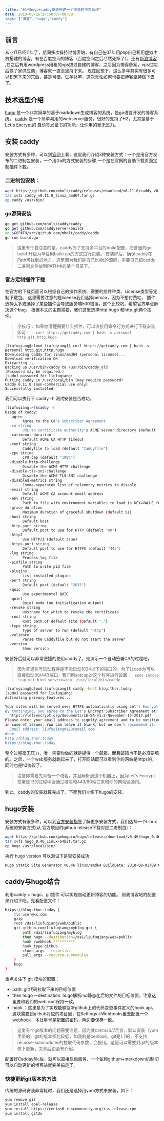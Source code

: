 ```yaml
---
title: "利用hugo+caddy快速搭建一个简单的博客系统"
date: 2018-08-16T17:50:07+08:00
tags: ["博客","hugo","caddy"]
---
```

## 前言
从业IT已经11年了，期间多次操持过博客站，有自己在07年用php自己租用虚拟主机搭建的博客，有在百度空间的博客（百度空间之后尽然死掉了），还有[新浪博客](http://blog.sina.com.cn/lifecometogood) ,在之后有用wordpress用租的vps搞过自建的博客，之后因为懒得备案，vps过期后换了家供应商，博客就一直没坚持下来。 现在回想下，这么多年其实有很多可以积累下来的东西，甚是可惜。亡羊补牢，这次无论如何也要把博客坚持做下去了。

## 技术选型介绍
[hugo](https://gohugo.io/) 是一个非常简单的基于markdown生成博客的系统，是go语言开发的博客系统。
[caddy](https://caddyserver.com/) 是一个简单易用的webserver服务，很好的支持了H2，尤其是基于[Let's Encrypt](https://letsencrypt.org/)的 自动签发证书的功能，让你用的毫无压力。

## 安装 caddy
安装方式有多种，可以到[官网](https://caddyserver.com/)上看，这里我们介绍3种安装方式：一个是用官方发布的二进制包安装，一个用Go的方式安装的步骤,一个是在官网的自助下载页面定制插件下载。
### 二进制包安装：
```bash
wget https://github.com/mholt/caddy/releases/download/v0.11.0/caddy_v0.11.0_linux_amd64.tar.gz
tar xvfz caddy_v0.11.0_linux_amd64.tar.gz
cp caddy /usr/bin/
```
### go源码安装

```bash
go get github.com/mholt/caddy/caddy 
go get github.com/caddyserver/builds
cd $GOPATH/src/github.com/mholt/caddy/caddy
go run build.go
```
> 这里有个要注意的是，caddy为了支持多平台的build配置，把普通的go build 升级为单独用build.go的方式进行包装。
安装好后，确保caddy在Path可找到的地方，这里因为我们是自己build的源码，需要自己把caddy二进制文件放到PATH中的某个目录下。

### 官方定制插件下载
在官方的下载页面可以根据自己的操作系统、需要的插件种类、License类型等定制下载包。 这里需要注意的是license我们选择person，因为不想付费哈。 插件选择太多或选择了某些插件会导致服务端500错误，这个比较坑，希望官方早点解决这个bug。 根据本文的主题需要，我们这里选择http.hugo 和http.git两个插件。
> 小技巧： 如果你清楚需要什么插件，可以直接用命令行方式进行下载安装即可： ```  curl https://getcaddy.com | bash -s personal http.git,http.hugo```

```golang
[liufuqiang@cloud liufuqiang]$ curl https://getcaddy.com | bash -s personal http.git,http.hugo
Downloading Caddy for linux/amd64 (personal license)...
Download verification OK
Extracting...
Backing up /usr/bin/caddy to /usr/bin/caddy_old
(Password may be required.)
[sudo] password for liufuqiang:
Putting caddy in /usr/local/bin (may require password)
Caddy 0.11.0 (non-commercial use only)
Successfully installed
```


我们可以执行下 caddy -h 测试安装是否成功。
```bash
[liufuqiang:~]$caddy -h
Usage of caddy:
  -agree
    	Agree to the CA's Subscriber Agreement
  -ca string
    	URL to certificate authority's ACME server directory (default "https://acme-v02.api.letsencrypt.org/directory")
  -catimeout duration
    	Default ACME CA HTTP timeout
  -conf string
    	Caddyfile to load (default "Caddyfile")
  -cpu string
    	CPU cap (default "100%")
  -disable-http-challenge
    	Disable the ACME HTTP challenge
  -disable-tls-sni-challenge
    	Disable the ACME TLS-SNI challenge
  -disabled-metrics string
    	Comma-separated list of telemetry metrics to disable
  -email string
    	Default ACME CA account email address
  -env string
    	Path to file with environment variables to load in KEY=VALUE format
  -grace duration
    	Maximum duration of graceful shutdown (default 5s)
  -host string
    	Default host
  -http-port string
    	Default port to use for HTTP (default "80")
  -http2
    	Use HTTP/2 (default true)
  -https-port string
    	Default port to use for HTTPS (default "443")
  -log string
    	Process log file
  -pidfile string
    	Path to write pid file
  -plugins
    	List installed plugins
  -port string
    	Default port (default "2015")
  -quic
    	Use experimental QUIC
  -quiet
    	Quiet mode (no initialization output)
  -revoke string
    	Hostname for which to revoke the certificate
  -root string
    	Root path of default site (default ".")
  -type string
    	Type of server to run (default "http")
  -validate
    	Parse the Caddyfile but do not start the server
  -version
    	Show version
```

安装好后就可以非常便捷的使用caddy了，先演示一个自动签署CA的过程吧，
> 因为普通账号启动程序是不能启动1024以下的端口的，为了让caddy可以直接启动80/443端口，我们用setcap对这个程序进行设置： ``` sudo setcap 'cap_net_bind_service=+ep' /usr/local/bin/caddy```

```bash
[liufuqiang@cloud liufuqiang]$ caddy -host blog.thor.today
[sudo] password for liufuqiang:
Activating privacy features...

Your sites will be served over HTTPS automatically using Let's Encrypt.
By continuing, you agree to the Let's Encrypt Subscriber Agreement at:
  https://letsencrypt.org/documents/LE-SA-v1.2-November-15-2017.pdf
Please enter your email address to signify agreement and to be notified
in case of issues. You can leave it blank, but we don't recommend it.
  Email address: liufuqiang0123@gmail.com
done.
http://blog.thor.today
https://blog.thor.today
```
整个过程毫无压力，唯一需要你做的就是提供一个邮箱，而且邮箱也不是必须要填的。之后，一个web服务就跑起来了，打开网站既可以看到你的网站是https的，同时也是h2协议了。
> 注意你需要先具备一个域名，并且解析到这个机器上，因为Let's Encrypt签署证书的过程中会通过域名和443/80端口来和你的网站做通讯。

到此，caddy的安装就算完成了。下面我们介绍下hugo的安装。

## hugo安装
安装方式有很多种，可以到[官方安装指导](https://gohugo.io/getting-started/installing/)了解更多安装方式，我们选择一个Linux系统的安装方式(从 官方项目的github release下载对应二进制包）：
```bash
wget https://github.com/gohugoio/hugo/releases/download/v0.46/hugo_0.46_Linux-64bit.tar.gz
tar xvfz hugo_0.46_Linux-64bit.tar.gz
cp hugo /usr/local/bin/
```
执行 hugo version 可以测试下是否安装成功
```bash
Hugo Static Site Generator v0.46 linux/amd64 BuildDate: 2018-08-01T09:00:55Z
```

## caddy与hugo结合
利用caddy + hugo、git插件 可以实现自动更新博客的功能。
用我博客站的配置来介绍下吧。先看配置文件：
```bash
https://blog.thor.today {
    tls user@xx.com
    gzip
    root /da1/liufuqiang/web/public
    git github.com/liufuqiang/myblog.git {
        path /da1/liufuqiang/myblog
        then hugo --destination=/da1/liufuqiang/web/public
        hook /webhook **********
        hook_type github
        clone_args --recursive
        pull_args --recurse-submodules
    }
    hugo
}
```

重点关注下 git 模块的配置：
- path: git代码拉取下来的目标位置
- then hugo --destination: hugo解析md静态化后的文件的目标位置，注意这里要和我们的web root保持一致。
- hook ：这里是为了实现能够监听github上的代码变更事件定义的hook api。这块需要到github对应的项目里，在Settings->Webhooks里去配置一个webhook，本处星号是配置的密码，两边要保存一致。
> 这里有个git版本的问题需要注意，因为就centos6/7而言，默认安装（yum里带的）git的版本都比较低，如我的是centos6，git是1.7的，不支持recurse-submodules的拉取代码参数，会报错。这里可以需要对git的版本做下更新，文章后边会有介绍。

配置好Caddayfile后，就可以直接启动服务，一个依赖githum+markdown机制切可以自动更新的博客站就完美搞定了。



### 快捷更新git版本的方法
传统的源码安装非常耗时，我们还是选择用yum方式来安装，如下：
```bash
yum remove git
yum install epel-release
yum install https://centos6.iuscommunity.org/ius-release.rpm 
yum install git2u
```
